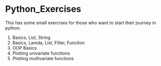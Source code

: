 # Python_Exercises
This has some small exercises for those who want to start their journey in python.
  1. Basics, List, String
  2. Basics, Lamda, List, Filter, Function
  3. OOP Basics
  4. Plotting univariate functions
  5. Plotting multivariate functions
